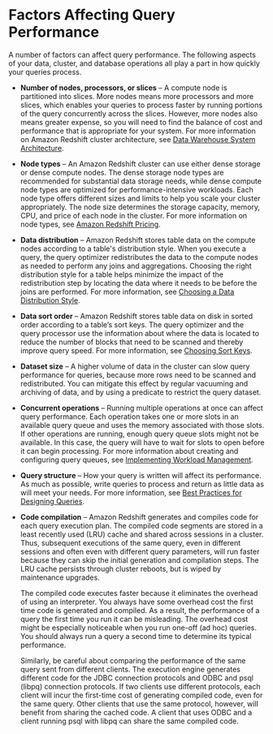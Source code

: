 # Factors Affecting Query Performance<a name="c-query-performance"></a>

A number of factors can affect query performance\. The following aspects of your data, cluster, and database operations all play a part in how quickly your queries process\.

+ **Number of nodes, processors, or slices** – A compute node is partitioned into slices\. More nodes means more processors and more slices, which enables your queries to process faster by running portions of the query concurrently across the slices\. However, more nodes also means greater expense, so you will need to find the balance of cost and performance that is appropriate for your system\. For more information on Amazon Redshift cluster architecture, see [Data Warehouse System Architecture](c_high_level_system_architecture.md)\. 

+ **Node types** – An Amazon Redshift cluster can use either dense storage or dense compute nodes\. The dense storage node types are recommended for substantial data storage needs, while dense compute node types are optimized for performance\-intensive workloads\. Each node type offers different sizes and limits to help you scale your cluster appropriately\. The node size determines the storage capacity, memory, CPU, and price of each node in the cluster\. For more information on node types, see [Amazon Redshift Pricing](https://aws.amazon.com/redshift/pricing/)\.

+ **Data distribution** – Amazon Redshift stores table data on the compute nodes according to a table's distribution style\. When you execute a query, the query optimizer redistributes the data to the compute nodes as needed to perform any joins and aggregations\. Choosing the right distribution style for a table helps minimize the impact of the redistribution step by locating the data where it needs to be before the joins are performed\. For more information, see [Choosing a Data Distribution Style](t_Distributing_data.md)\. 

+ **Data sort order** – Amazon Redshift stores table data on disk in sorted order according to a table’s sort keys\. The query optimizer and the query processor use the information about where the data is located to reduce the number of blocks that need to be scanned and thereby improve query speed\. For more information, see [Choosing Sort Keys](t_Sorting_data.md)\. 

+ **Dataset size** – A higher volume of data in the cluster can slow query performance for queries, because more rows need to be scanned and redistributed\. You can mitigate this effect by regular vacuuming and archiving of data, and by using a predicate to restrict the query dataset\. 

+ **Concurrent operations** – Running multiple operations at once can affect query performance\. Each operation takes one or more slots in an available query queue and uses the memory associated with those slots\. If other operations are running, enough query queue slots might not be available\. In this case, the query will have to wait for slots to open before it can begin processing\. For more information about creating and configuring query queues, see [Implementing Workload Management](cm-c-implementing-workload-management.md)\. 

+ **Query structure** – How your query is written will affect its performance\. As much as possible, write queries to process and return as little data as will meet your needs\. For more information, see [Best Practices for Designing Queries](c_designing-queries-best-practices.md)\. 

+ **Code compilation** – Amazon Redshift generates and compiles code for each query execution plan\. The compiled code segments are stored in a least recently used \(LRU\) cache and shared across sessions in a cluster\. Thus, subsequent executions of the same query, even in different sessions and often even with different query parameters, will run faster because they can skip the initial generation and compilation steps\. The LRU cache persists through cluster reboots, but is wiped by maintenance upgrades\. 

  The compiled code executes faster because it eliminates the overhead of using an interpreter\. You always have some overhead cost the first time code is generated and compiled\. As a result, the performance of a query the first time you run it can be misleading\. The overhead cost might be especially noticeable when you run one\-off \(ad hoc\) queries\. You should always run a query a second time to determine its typical performance\.

  Similarly, be careful about comparing the performance of the same query sent from different clients\. The execution engine generates different code for the JDBC connection protocols and ODBC and psql \(libpq\) connection protocols\. If two clients use different protocols, each client will incur the first\-time cost of generating compiled code, even for the same query\. Other clients that use the same protocol, however, will benefit from sharing the cached code\. A client that uses ODBC and a client running psql with libpq can share the same compiled code\.